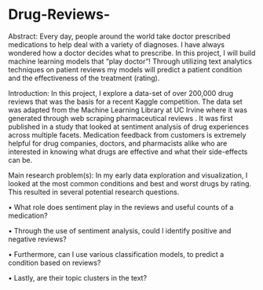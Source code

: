 # Drug-Reviews-
Abstract: 
Every day, people around the world take doctor prescribed medications to help deal with a variety of diagnoses. I have always wondered how a doctor decides what to prescribe. In this project,  I will build machine learning models that “play doctor”! Through utilizing text analytics techniques on patient reviews my models will predict a patient condition and the effectiveness of the treatment (rating). 

Introduction:
In this project, I explore a data-set of over 200,000 drug reviews that was the basis for a recent Kaggle competition. The data set was adapted from the Machine Learning Library at UC Irvine where it was generated through web scraping pharmaceutical reviews . It was first published  in a study that looked at sentiment analysis of drug experiences across multiple facets. Medication feedback from customers is extremely helpful for drug companies, doctors, and pharmacists alike who are interested in knowing what drugs are effective and what their side-effects can be. 

Main research problem(s):
In my early data exploration and visualization, I looked at the most common conditions and best and worst drugs by rating. This resulted in several potential research questions. 

•	What role does sentiment play in the reviews and useful counts of a medication? 

•	Through the use of sentiment analysis, could I identify positive and negative reviews?

•	Furthermore, can I use various classification models, to predict a condition based on reviews? 

•	Lastly, are their topic clusters in the text?
